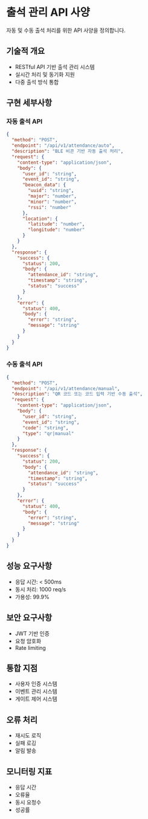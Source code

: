 # 출석 관리 API 사양

자동 및 수동 출석 처리를 위한 API 사양을 정의합니다.

## 기술적 개요
- RESTful API 기반 출석 관리 시스템
- 실시간 처리 및 동기화 지원
- 다중 출석 방식 통합

## 구현 세부사항

### 자동 출석 API
```json
{
  "method": "POST",
  "endpoint": "/api/v1/attendance/auto",
  "description": "BLE 비콘 기반 자동 출석 처리",
  "request": {
    "content-type": "application/json",
    "body": {
      "user_id": "string",
      "event_id": "string",
      "beacon_data": {
        "uuid": "string",
        "major": "number",
        "minor": "number",
        "rssi": "number"
      },
      "location": {
        "latitude": "number",
        "longitude": "number"
      }
    }
  },
  "response": {
    "success": {
      "status": 200,
      "body": {
        "attendance_id": "string",
        "timestamp": "string",
        "status": "success"
      }
    },
    "error": {
      "status": 400,
      "body": {
        "error": "string",
        "message": "string"
      }
    }
  }
}
```

### 수동 출석 API
```json
{
  "method": "POST",
  "endpoint": "/api/v1/attendance/manual",
  "description": "QR 코드 또는 코드 입력 기반 수동 출석",
  "request": {
    "content-type": "application/json",
    "body": {
      "user_id": "string",
      "event_id": "string",
      "code": "string",
      "type": "qr|manual"
    }
  },
  "response": {
    "success": {
      "status": 200,
      "body": {
        "attendance_id": "string",
        "timestamp": "string",
        "status": "success"
      }
    },
    "error": {
      "status": 400,
      "body": {
        "error": "string",
        "message": "string"
      }
    }
  }
}
```

## 성능 요구사항
- 응답 시간: < 500ms
- 동시 처리: 1000 req/s
- 가용성: 99.9%

## 보안 요구사항
- JWT 기반 인증
- 요청 암호화
- Rate limiting

## 통합 지점
- 사용자 인증 시스템
- 이벤트 관리 시스템
- 게이트 제어 시스템

## 오류 처리
- 재시도 로직
- 실패 로깅
- 알림 발송

## 모니터링 지표
- 응답 시간
- 오류율
- 동시 요청수
- 성공률

